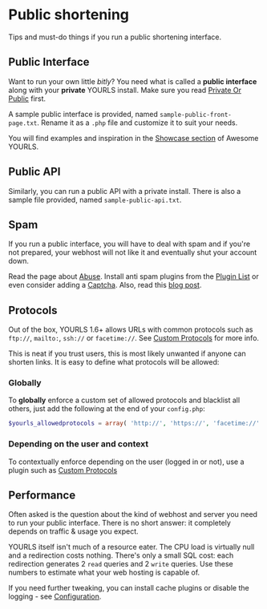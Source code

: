 # Public shortening

Tips and must-do things if you run a public shortening interface.

## Public Interface

Want to run your own little _bitly_? You need what is called a **public interface** along with your **private** YOURLS install. Make sure you read [Private Or Public](/guide/essentials/private-or-public) first.

A sample public interface is provided, named `sample-public-front-page.txt`. Rename it as a `.php` file and customize it to suit your needs.

You will find examples and inspiration in the [Showcase section](https://github.com/YOURLS/awesome-yourls#showcases) of Awesome YOURLS.

## Public API

Similarly, you can run a public API with a private install. There is also a sample file provided, named `sample-public-api.txt`.

## Spam

If you run a public interface, you will have to deal with spam and if you're not prepared, your webhost will not like it and eventually shut your account down.

Read the page about [Abuse](/guide/troubleshooting/abuse). Install anti spam plugins from the [Plugin List](https://github.com/YOURLS/awesome-yourls) or even consider adding a [Captcha](https://blog.yourls.org/2015/05/integrating-the-new-google-recaptcha-with-yourls/). Also, read this [blog post](https://blog.yourls.org/2013/03/getting-spam-links-in-yourls-read-this/).

## Protocols

Out of the box, YOURLS 1.6+ allows URLs with common protocols such as `ftp://`, `mailto:`, `ssh://` or `facetime://`. See [Custom Protocols](/guide/advanced/custom-protocols) for more info.

This is neat if you trust users, this is most likely unwanted if anyone can shorten links. It is easy to define what protocols will be allowed:

### Globally

To **globally** enforce a custom set of allowed protocols and blacklist all others, just add the following at the end of your `config.php`:

```php
$yourls_allowedprotocols = array( 'http://', 'https://', 'facetime://' );
```

### Depending on the user and context

To contextually enforce depending on the user (logged in or not), use a plugin such as [Custom Protocols](https://github.com/YOURLS/custom-protocol)

## Performance

Often asked is the question about the kind of webhost and server you need to run your public interface. There is no short answer: it completely depends on traffic & usage you expect.

YOURLS itself isn't much of a resource eater. The CPU load is virtually null and a redirection costs nothing. There's only a small SQL cost: each redirection generates 2 `read` queries and 2 `write` queries. Use these numbers to estimate what your web hosting is capable of.

If you need further tweaking, you can install cache plugins or disable the logging - see [Configuration](/guide/essentials/configuration).
